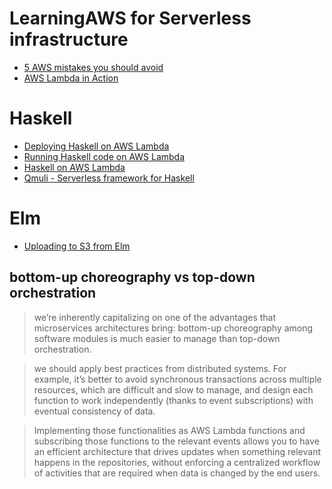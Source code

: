 # LearningAWS for Serverless infrastructure

* [5 AWS mistakes you should avoid](https://cloudonaut.io/5-aws-mistakes-you-should-avoid/)
* [AWS Lambda in Action](https://www.manning.com/books/aws-lambda-in-action)

# Haskell
* [Deploying Haskell on AWS Lambda](http://www.alfredodinapoli.com/posts/2017-03-16-deploying-haskell-on-aws-lambda.html)
* [Running Haskell code on AWS Lambda](https://github.com/abailly/aws-lambda-haskell)
* [Haskell on AWS Lambda](https://www.agileand.me/haskell-aws-lambda/)
* [Qmuli - Serverless framework for Haskell](https://github.com/qmuli/qmuli/)

# Elm
* [Uploading to S3 from Elm](http://simonh1000.github.io/2016/12/elm-s3-uploads/)

## bottom-up choreography vs top-down orchestration
> we’re inherently capitalizing on one of the advantages that microservices architectures bring: bottom-up choreography among software modules is much easier to manage than top-down orchestration.

> we should apply best practices from distributed systems. For example, it’s better to avoid synchronous transactions across multiple resources, which are difficult and slow to manage, and design each function to work independently (thanks to event subscriptions) with eventual consistency of data.
 
> Implementing those functionalities as AWS Lambda functions and subscribing those functions to the relevant events allows you to have an efficient architecture that drives updates when something relevant happens in the repositories, without enforcing a centralized workflow of activities that are required when data is changed by the end users. 
